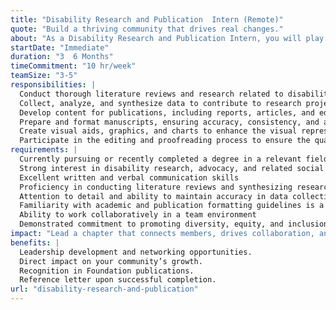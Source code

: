 ```yaml
---
title: "Disability Research and Publication  Intern (Remote)"
quote: "Build a thriving community that drives real changes."
about: "As a Disability Research and Publication Intern, you will play a vital role in supporting our efforts to advance understanding and awareness of disability-related issues through rigorous research and well-crafted publications. This internship offers an excellent opportunity for individuals passionate about contributing to the field of disability studies and promoting inclusivity in society. You will gain hands-on experience in disability research and publication processes, contributing to meaningful projects that drive positive social change and impact."
startDate: "Immediate"
duration: "3  6 Months"
timeCommitment: "10 hr/week"
teamSize: "3-5"
responsibilities: |
  Conduct thorough literature reviews and research related to disability studies and associated topics
  Collect, analyze, and synthesize data to contribute to research projects focused on disability-related issues
  Develop content for publications, including reports, articles, and educational materials
  Prepare and format manuscripts, ensuring accuracy, consistency, and adherence to publication guidelines
  Create visual aids, graphics, and charts to enhance the visual representation of research findings
  Participate in the editing and proofreading process to ensure the quality and clarity of written content
requirements: |
  Currently pursuing or recently completed a degree in a relevant field (e.g., Social Sciences, Psychology, Public Health, Communications)
  Strong interest in disability research, advocacy, and related social issues
  Excellent written and verbal communication skills
  Proficiency in conducting literature reviews and synthesizing research findings
  Attention to detail and ability to maintain accuracy in data collection and analysis
  Familiarity with academic and publication formatting guidelines is a plus
  Ability to work collaboratively in a team environment
  Demonstrated commitment to promoting diversity, equity, and inclusion
impact: "Lead a chapter that connects members, drives collaboration, and amplifies the Foundation's mission locally."
benefits: |
  Leadership development and networking opportunities.
  Direct impact on your community’s growth.
  Recognition in Foundation publications.
  Reference letter upon successful completion.
url: "disability-research-and-publication"
---
```

